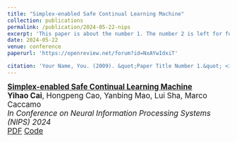 ```yaml
---
title: "Simplex-enabled Safe Continual Learning Machine"
collection: publications
permalink: /publication/2024-05-22-nips
excerpt: 'This paper is about the number 1. The number 2 is left for future work.'
date: 2024-05-22
venue: conference
paperurl: 'https://openreview.net/forum?id=NxAYwIdxiT'

citation: 'Your Name, You. (2009). &quot;Paper Title Number 1.&quot; <i>Journal 1</i>. 1(1).'
---
```


<div id="li2024efficient" class="col-sm-9" style="font-size:17px;">
  <div class="title">
    <a href="https://openreview.net/forum?id=NxAYwIdxiT">
      <papertitle>
        <b>Simplex-enabled Safe Continual Learning Machine</b>
      </papertitle>
    </a>
  </div> 
  <div class="author"> 
    <b>Yihao Cai</b>,&nbsp;Hongpeng Cao,&nbsp;Yanbing Mao,&nbsp;Lui Sha,&nbsp;Marco Caccamo
  </div> 
  <div class="periodical"> 
    <em>In Conference on Neural Information Processing Systems (NIPS) 2024</em>
  </div> 
  <div class="links"> 
    <a href="/files/Publications/NIPS24_Simplex.pdf" class="btn btn-sm z-depth-0" role="button" target="_blank" rel="noopener noreferrer">PDF</a> 
    <a href="https://github.com/Charlescai123/Simplex-Cartpole" class="btn btn-sm z-depth-0" role="button" target="_blank" rel="noopener noreferrer">Code</a>
    <!-- 
      <iframe src="https://ghbtns.com/github-btn.html?user=lmxyy&amp;repo=sige&amp;type=star&amp;count=true" frameborder="0" scrolling="0" width="150" height="20" title="GitHub"></iframe> 
    -->
    </div> 
</div>
